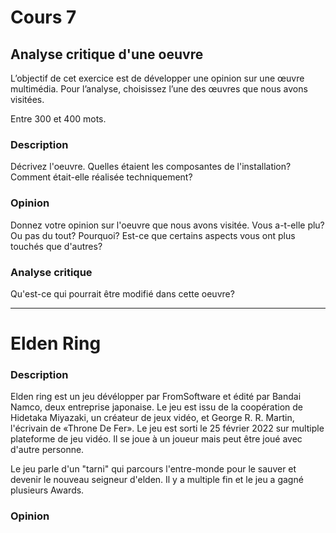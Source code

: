 # Cours 7
## Analyse critique d'une oeuvre

L’objectif de cet exercice est de développer une opinion sur une œuvre multimédia. Pour l’analyse, choisissez l’une des œuvres que nous avons visitées. 

Entre 300 et 400 mots. 

### Description
Décrivez l'oeuvre. Quelles étaient les composantes de l'installation? Comment était-elle réalisée techniquement? 

### Opinion
Donnez votre opinion sur l'oeuvre que nous avons visitée. Vous a-t-elle plu? Ou pas du tout? Pourquoi? Est-ce que certains aspects vous ont plus touchés que d'autres? 

### Analyse critique
Qu'est-ce qui pourrait être modifié dans cette oeuvre? 
_________________________________________________________________________________________________________________________________________________________________________

# Elden Ring

### Description
Elden ring est un jeu dévélopper par FromSoftware et édité par Bandai Namco, deux entreprise japonaise. Le jeu est issu de la coopération de Hidetaka Miyazaki, un créateur de jeux vidéo, et George R. R. Martin, l'écrivain de «Throne De Fer». Le jeu est sorti le 25 février 2022 sur multiple plateforme de jeu vidéo. Il se joue à un joueur mais peut être joué avec d'autre personne.

Le jeu parle d'un "tarni" qui parcours l'entre-monde pour le sauver et devenir le nouveau seigneur d'elden. Il y a multiple fin et le jeu a gagné plusieurs Awards.

### Opinion
